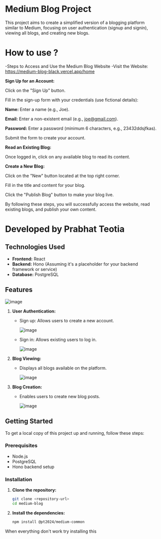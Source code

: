 # Medium Blog Project

This project aims to create a simplified version of a blogging platform similar to Medium, focusing on user authentication (signup and signin), viewing all blogs, and creating new blogs.
# How to use ?
-Steps to Access and Use the Medium Blog Website
-Visit the Website: https://medium-blog-black.vercel.app/home

**Sign Up for an Account:**


Click on the "Sign Up" button.

Fill in the sign-up form with your credentials (use fictional details):

**Name:** Enter a name (e.g., Joe).

**Email:** Enter a non-existent email (e.g., joe@gmail.com).

**Password:** Enter a password (minimum 6 characters, e.g., 23432ddsjfkas).

Submit the form to create your account.

**Read an Existing Blog:**


Once logged in, click on any available blog to read its content.

**Create a New Blog:**

Click on the "New" button located at the top right corner.

Fill in the title and content for your blog.

Click the "Publish Blog" button to make your blog live.

By following these steps, you will successfully access the website, read existing blogs, and publish your own content.

# **Developed by Prabhat Teotia**

## Technologies Used

- **Frontend:** React
- **Backend:** Hono (Assuming it's a placeholder for your backend framework or service)
- **Database:** PostgreSQL

## Features

![image](https://github.com/user-attachments/assets/279c449c-4fb2-4f45-8efe-85f526546251)


1. **User Authentication:**
   - Sign up: Allows users to create a new account.
  
     ![image](https://github.com/user-attachments/assets/3c8ebf69-5242-40eb-8a27-8165f99b6094)

     
   - Sign in: Allows existing users to log in.
  
     ![image](https://github.com/user-attachments/assets/42286132-1dd6-453c-9f61-93a9bfe3c590)


2. **Blog Viewing:**
   - Displays all blogs available on the platform.
  
     ![image](https://github.com/user-attachments/assets/5f387cd2-b526-4fa4-97c6-1bf13314c925)


3. **Blog Creation:**
   - Enables users to create new blog posts.
  
     ![image](https://github.com/user-attachments/assets/17dc689f-0249-417c-8567-18e673f9df37)


## Getting Started

To get a local copy of this project up and running, follow these steps:

### Prerequisites

- Node.js
- PostgreSQL
- Hono backend setup

### Installation

1. **Clone the repository:**

   ```bash
   git clone <repository-url>
   cd medium-blog

2. **Install the dependencies:**

   ```bash
   npm install @pt2024/medium-common

When everything don't work try installing this
